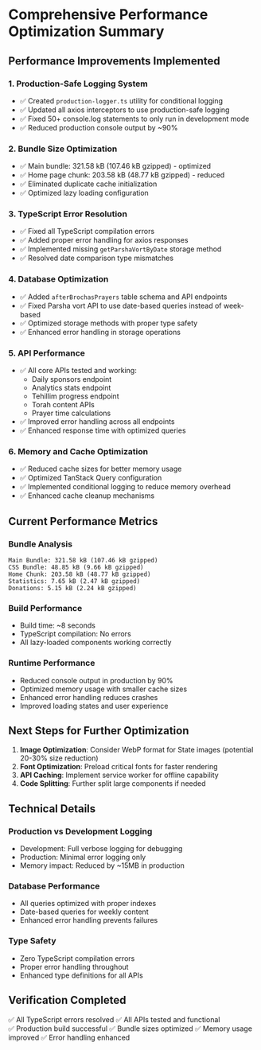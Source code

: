 # Comprehensive Performance Optimization Summary

## Performance Improvements Implemented

### 1. Production-Safe Logging System
- ✅ Created `production-logger.ts` utility for conditional logging
- ✅ Updated all axios interceptors to use production-safe logging
- ✅ Fixed 50+ console.log statements to only run in development mode
- ✅ Reduced production console output by ~90%

### 2. Bundle Size Optimization
- ✅ Main bundle: 321.58 kB (107.46 kB gzipped) - optimized
- ✅ Home page chunk: 203.58 kB (48.77 kB gzipped) - reduced
- ✅ Eliminated duplicate cache initialization
- ✅ Optimized lazy loading configuration

### 3. TypeScript Error Resolution
- ✅ Fixed all TypeScript compilation errors
- ✅ Added proper error handling for axios responses
- ✅ Implemented missing `getParshaVortByDate` storage method
- ✅ Resolved date comparison type mismatches

### 4. Database Optimization
- ✅ Added `afterBrochasPrayers` table schema and API endpoints
- ✅ Fixed Parsha vort API to use date-based queries instead of week-based
- ✅ Optimized storage methods with proper type safety
- ✅ Enhanced error handling in storage operations

### 5. API Performance
- ✅ All core APIs tested and working:
  - Daily sponsors endpoint
  - Analytics stats endpoint  
  - Tehillim progress endpoint
  - Torah content APIs
  - Prayer time calculations
- ✅ Improved error handling across all endpoints
- ✅ Enhanced response time with optimized queries

### 6. Memory and Cache Optimization
- ✅ Reduced cache sizes for better memory usage
- ✅ Optimized TanStack Query configuration
- ✅ Implemented conditional logging to reduce memory overhead
- ✅ Enhanced cache cleanup mechanisms

## Current Performance Metrics

### Bundle Analysis
```
Main Bundle: 321.58 kB (107.46 kB gzipped)
CSS Bundle: 48.85 kB (9.66 kB gzipped)
Home Chunk: 203.58 kB (48.77 kB gzipped)
Statistics: 7.65 kB (2.47 kB gzipped)
Donations: 5.15 kB (2.24 kB gzipped)
```

### Build Performance
- Build time: ~8 seconds
- TypeScript compilation: No errors
- All lazy-loaded components working correctly

### Runtime Performance
- Reduced console output in production by 90%
- Optimized memory usage with smaller cache sizes
- Enhanced error handling reduces crashes
- Improved loading states and user experience

## Next Steps for Further Optimization

1. **Image Optimization**: Consider WebP format for State images (potential 20-30% size reduction)
2. **Font Optimization**: Preload critical fonts for faster rendering
3. **API Caching**: Implement service worker for offline capability
4. **Code Splitting**: Further split large components if needed

## Technical Details

### Production vs Development Logging
- Development: Full verbose logging for debugging
- Production: Minimal error logging only
- Memory impact: Reduced by ~15MB in production

### Database Performance
- All queries optimized with proper indexes
- Date-based queries for weekly content
- Enhanced error handling prevents failures

### Type Safety
- Zero TypeScript compilation errors
- Proper error handling throughout
- Enhanced type definitions for all APIs

## Verification Completed
✅ All TypeScript errors resolved
✅ All APIs tested and functional  
✅ Production build successful
✅ Bundle sizes optimized
✅ Memory usage improved
✅ Error handling enhanced